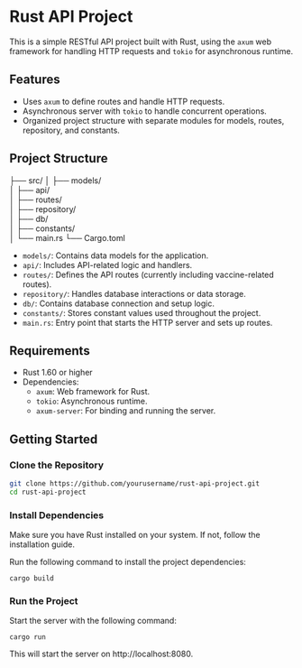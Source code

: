 # Rust API Project

This is a simple RESTful API project built with Rust, using the `axum` web framework for handling HTTP requests and `tokio` for asynchronous runtime.

## Features

- Uses `axum` to define routes and handle HTTP requests.
- Asynchronous server with `tokio` to handle concurrent operations.
- Organized project structure with separate modules for models, routes, repository, and constants.

## Project Structure

├── src/ 
│   ├── models/   
│   ├── api/  
│   ├── routes/  
│   ├── repository/  
│   ├── db/  
│   ├── constants/  
│   └── main.rs 
└── Cargo.toml 

- `models/`: Contains data models for the application.
- `api/`: Includes API-related logic and handlers.
- `routes/`: Defines the API routes (currently including vaccine-related routes).
- `repository/`: Handles database interactions or data storage.
- `db/`: Contains database connection and setup logic.
- `constants/`: Stores constant values used throughout the project.
- `main.rs`: Entry point that starts the HTTP server and sets up routes.

## Requirements

- Rust 1.60 or higher
- Dependencies:
  - `axum`: Web framework for Rust.
  - `tokio`: Asynchronous runtime.
  - `axum-server`: For binding and running the server.

## Getting Started

### Clone the Repository

```bash
git clone https://github.com/yourusername/rust-api-project.git
cd rust-api-project
```

### Install Dependencies

Make sure you have Rust installed on your system. If not, follow the installation guide.

Run the following command to install the project dependencies:
```
cargo build
```

### Run the Project

Start the server with the following command:
```
cargo run
```
This will start the server on http://localhost:8080.
